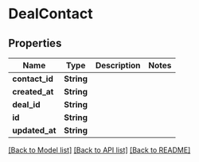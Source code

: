# DealContact

## Properties

Name | Type | Description | Notes
------------ | ------------- | ------------- | -------------
**contact_id** | **String** |  | 
**created_at** | **String** |  | 
**deal_id** | **String** |  | 
**id** | **String** |  | 
**updated_at** | **String** |  | 

[[Back to Model list]](../README.md#documentation-for-models) [[Back to API list]](../README.md#documentation-for-api-endpoints) [[Back to README]](../README.md)


